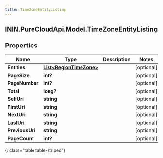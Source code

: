 ```yaml
---
title: TimeZoneEntityListing
---
```

## ININ.PureCloudApi.Model.TimeZoneEntityListing

## Properties

|Name | Type | Description | Notes|
|------------ | ------------- | ------------- | -------------|
| **Entities** | [**List&lt;RegionTimeZone&gt;**](RegionTimeZone.html) |  | [optional] |
| **PageSize** | **int?** |  | [optional] |
| **PageNumber** | **int?** |  | [optional] |
| **Total** | **long?** |  | [optional] |
| **SelfUri** | **string** |  | [optional] |
| **FirstUri** | **string** |  | [optional] |
| **NextUri** | **string** |  | [optional] |
| **LastUri** | **string** |  | [optional] |
| **PreviousUri** | **string** |  | [optional] |
| **PageCount** | **int?** |  | [optional] |
{: class="table table-striped"}


